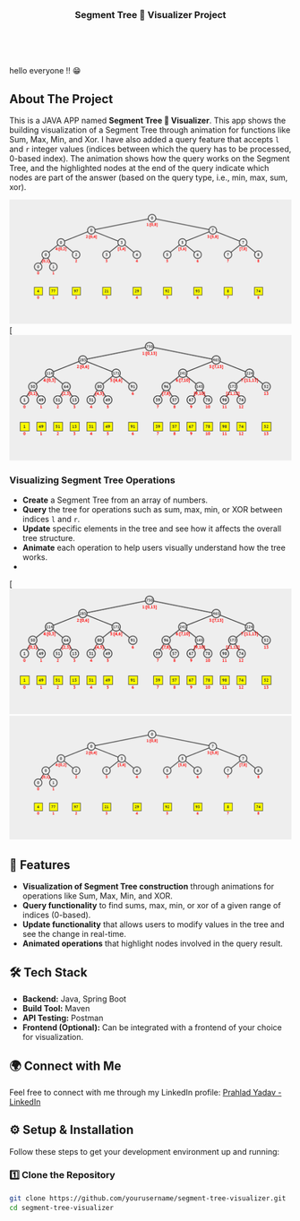 <!-- PROJECT SHIELDS -->

<!-- PROJECT LOGO -->
<br />
<p align="center">

  <h3 align="center"> Segment Tree 🌳 Visualizer Project </h3>

 <p align="center">
    <br />
    <br />
    <br />
  </p>
</p>

hello everyone !! 😁

<!-- ABOUT THE PROJECT -->
## About The Project
This is a JAVA APP named **Segment Tree 🌳 Visualizer**. This app shows the building visualization of a Segment Tree through animation for functions like Sum, Max, Min, and Xor. I have also added a query feature that accepts `l` and `r` integer values (indices between which the query has to be processed, 0-based index). The animation shows how the query works on the Segment Tree, and the highlighted nodes at the end of the query indicate which nodes are part of the answer (based on the query type, i.e., min, max, sum, xor).

[![Segment Tree Max Range Screenshot](https://raw.githubusercontent.com/Prahlad-07/SegmentTreeVisualizerApp-SpringBoot/main/Screenshot%202025-04-01%20002504.png)](https://example.com)
[![Segment Tree Min Range Screenshot](https://github.com/Prahlad-07/SegmentTreeVisualizerApp-SpringBoot/blob/main/Screenshot%202025-04-01%20002834.png)


### Visualizing Segment Tree Operations
- **Create** a Segment Tree from an array of numbers.
- **Query** the tree for operations such as sum, max, min, or XOR between indices `l` and `r`.
- **Update** specific elements in the tree and see how it affects the overall tree structure.
- **Animate** each operation to help users visually understand how the tree works.
- 
[![Segment Tree Max Range Screenshot](https://github.com/Prahlad-07/SegmentTreeVisualizerApp-SpringBoot/blob/main/Screenshot%202025-04-01%20002834.png)
[![Segment Tree Min Range Screenshot](https://raw.githubusercontent.com/Prahlad-07/SegmentTreeVisualizerApp-SpringBoot/main/Screenshot%202025-04-01%20002504.png)](https://example.com)


## 🚀 Features
- **Visualization of Segment Tree construction** through animations for operations like Sum, Max, Min, and XOR.
- **Query functionality** to find sums, max, min, or xor of a given range of indices (0-based).
- **Update functionality** that allows users to modify values in the tree and see the change in real-time.
- **Animated operations** that highlight nodes involved in the query result.

## 🛠️ Tech Stack
- **Backend:** Java, Spring Boot
- **Build Tool:** Maven
- **API Testing:** Postman
- **Frontend (Optional):** Can be integrated with a frontend of your choice for visualization.

## 🌍 Connect with Me
Feel free to connect with me through my LinkedIn profile:
[Prahlad Yadav - LinkedIn](https://www.linkedin.com/in/prahlad-yadav-478040257/)

## ⚙️ Setup & Installation
Follow these steps to get your development environment up and running:

### 1️⃣ Clone the Repository
```bash
git clone https://github.com/yourusername/segment-tree-visualizer.git
cd segment-tree-visualizer
